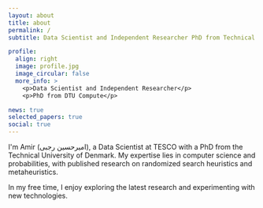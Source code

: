 ```yaml
---
layout: about
title: about
permalink: /
subtitle: Data Scientist and Independent Researcher PhD from Technical University of Denmark

profile:
  align: right
  image: profile.jpg
  image_circular: false
  more_info: >
    <p>Data Scientist and Independent Researcher</p>
    <p>PhD from DTU Compute</p>

news: true
selected_papers: true
social: true
---
```


I'm Amir (امیرحسین رجبی), a Data Scientist at TESCO with a PhD from the Technical University of Denmark. My expertise lies in computer science and probabilities, with published research on randomized search heuristics and metaheuristics. 

In my free time, I enjoy exploring the latest research and experimenting with new technologies.
